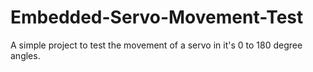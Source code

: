 # Embedded-Servo-Movement-Test
 A simple project to test the movement of a servo in it's 0 to 180 degree angles.
